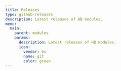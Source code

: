 ```yaml
---
title: Releases
type: github-releases
description: Latest releases of HB modules.
menu:
  main:
    parent: modules
    params:
      description: Latest releases of HB modules.
      icon:
        vendor: bs
        name: git
        color: green
---
```

